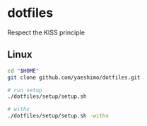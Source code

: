 # dotfiles

Respect the KISS principle

## Linux

```sh
cd "$HOME"
git clone github.com/yaeshimo/dotfiles.git

# run setup
./dotfiles/setup/setup.sh

# withx
./dotfiles/setup/setup.sh -withx
```
